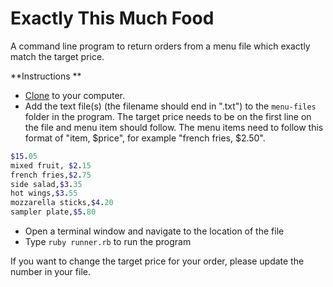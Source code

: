 # Exactly This Much Food

A command line program to return orders from a menu file which exactly match the target price. 

**Instructions **

* [Clone](https://help.github.com/articles/cloning-a-repository/) to your computer.
* Add the text file(s) (the filename should end in ".txt") to the `menu-files` folder in the program.  The target price needs to be on the first line on the file and menu item should follow.  The menu items need to follow this format of "item, $price", for example "french fries, $2.50".  


```ruby
$15.05
mixed fruit, $2.15
french fries,$2.75
side salad,$3.35
hot wings,$3.55
mozzarella sticks,$4.20
sampler plate,$5.80
```

* Open a terminal window and navigate to the location of the file
* Type `ruby runner.rb` to run the program


If you want to change the target price for your order, please update the number in your file. 





